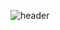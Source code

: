 ![header](https://capsule-render.vercel.app/api?type=venom&color=0:000000,50:555555,100:FFFFFF&height=200&section=header&text=Hi%20I'm%20홍길동!&fontSize=40&fontColor=FFFFFF&animation=fadeIn)
